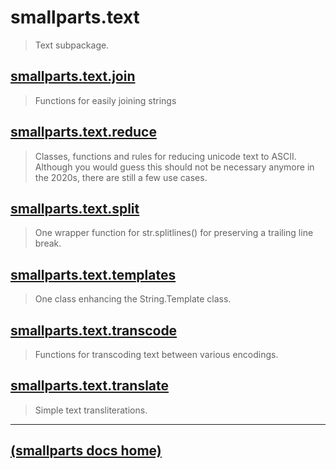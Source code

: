 # smallparts.text

> Text subpackage.

## [smallparts.text.join](./smallparts.text.join.md)

> Functions for easily joining strings

## [smallparts.text.reduce](./smallparts.text.reduce.md)

> Classes, functions and rules for reducing unicode text to ASCII.  
> Although you would guess this should not be necessary anymore in the 2020s,
> there are still a few use cases.

## [smallparts.text.split](./smallparts.text.split.md)

> One wrapper function for str.splitlines() for preserving a trailing line break.

## [smallparts.text.templates](./smallparts.text.templates.md)

> One class enhancing the String.Template class.

## [smallparts.text.transcode](./smallparts.text.transcode.md)

> Functions for transcoding text between various encodings.

## [smallparts.text.translate](./smallparts.text.translate.md)

> Simple text transliterations.

----
[(smallparts docs home)](./)
----


